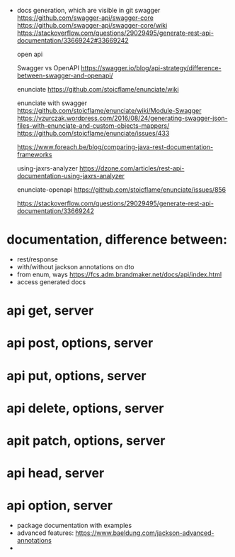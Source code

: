 - docs generation, which are visible in git
  swagger
  https://github.com/swagger-api/swagger-core
  https://github.com/swagger-api/swagger-core/wiki
  https://stackoverflow.com/questions/29029495/generate-rest-api-documentation/33669242#33669242
  
  open api
  
  Swagger vs OpenAPI
  https://swagger.io/blog/api-strategy/difference-between-swagger-and-openapi/
  
  enunciate
  https://github.com/stoicflame/enunciate/wiki
  
  enunciate with swagger
  https://github.com/stoicflame/enunciate/wiki/Module-Swagger
  https://vzurczak.wordpress.com/2016/08/24/generating-swagger-json-files-with-enunciate-and-custom-objects-mappers/
  https://github.com/stoicflame/enunciate/issues/433
  
  
  https://www.foreach.be/blog/comparing-java-rest-documentation-frameworks
  
  using-jaxrs-analyzer
  https://dzone.com/articles/rest-api-documentation-using-jaxrs-analyzer
  
  enunciate-openapi
  https://github.com/stoicflame/enunciate/issues/856
  
  https://stackoverflow.com/questions/29029495/generate-rest-api-documentation/33669242
  
  
# documentation, difference between:

- rest/response
- with/without jackson annotations on dto
- from enum, ways
https://fcs.adm.brandmaker.net/docs/api/index.html
- access generated docs
# api get, server
# api post, options, server
# api put, options, server
# api delete, options, server
# apit patch, options, server
# api head, server
# api option, server

- package documentation with examples
- advanced features: https://www.baeldung.com/jackson-advanced-annotations
- 
